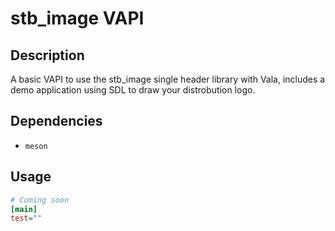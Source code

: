 # stb_image VAPI

## Description
A basic VAPI to use the stb_image single header library with Vala, includes a demo application using SDL to draw your distrobution logo.

## Dependencies
- `meson`

## Usage
```ini
# Coming soon
[main]
test=""
```